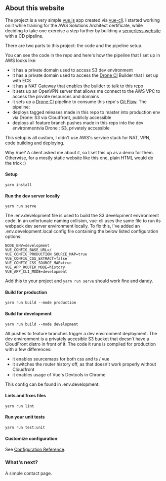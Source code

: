 ## About this website
The project is a very simple [vue.js](https://vuejs.org) app created via [vue-cli](https://cli.vuejs.org/). I started working
on it while training for the AWS Solutions Architect certificate, while deciding to take one exercise a step further by building
a [serverless website](https://aws.amazon.com/serverless/) with a CD pipeline.

There are two parts to this project: the code and the pipeline setup.

You can see the code in the repo and here's how the pipeline that I set up in AWS looks like:
- it has a private domain used to access S3 dev environment
- it has a private domain used to access the [Drone CI](https://drone.io) Builder that I set up with ECS
- it has a NAT Gateway that enables the builder to talk to this repo 
- it sets up an OpenVPN server that allows me connect to the AWS VPC to access the private resources and domains
- it sets up a [Drone CI](https://drone.io) pipeline to consume this repo's [Git Flow](https://guides.github.com/introduction/flow/). The pipeline:
- deploys tagged releases made in this repo to master into production env via Drone: S3 via Cloudfront, publicly accessible 
- deploys all feature branch pushes made in this repo into the dev environmentvia Drone : S3, privately accessible     

This setup is all custom, I didn't use AWS's service stack for NAT, VPN, code building and deploying.

Why Vue? A client asked me about it, so I set this up as a demo for them. Otherwise, for a mostly static website
like this one, plain HTML would do the trick :)

#### Setup
```
yarn install
```

#### Run the dev server locally
```
yarn run serve
```
The .env.development file is used to build the S3 development environment code. In an unfortunate
naming collision, vue-cli uses the same file to run its webpack dev server environment locally.
To fix this, I've added an .env.development.local config file containing the below listed configuration
options:

```
NODE_ENV=development
VUE_CONFIG_BASE_URL=/
VUE_CONFIG_PRODUCTION_SOURCE_MAP=true
VUE_CONFIG_CSS_EXTRACT=false
VUE_CONFIG_CSS_SOURCE_MAP=true
VUE_APP_ROUTER_MODE=history
VUE_APP_CLI_MODE=development
```
Add this to your project and `yarn run serve` should work fine and dandy.

#### Build for production
```
yarn run build --mode production
```

#### Build for development
```
yarn run build --mode development
```
All pushes to feature branches trigger a dev environment deployment. The dev environment is a
privately accesible S3 bucket that doesn't have a CloudFront distro in front of it. The code it
runs is compiled for production with a few differences:
 - it enables sourcemaps for both css and ts / vue
 - it switches the router history off, as that doesn't work properly without Cloudfront
 - it enables usage of Vue's Devtools in Chrome
 
This config can be found in .env.development.

#### Lints and fixes files
```
yarn run lint
```

#### Run your unit tests
```
yarn run test:unit
```

#### Customize configuration
See [Configuration Reference](https://cli.vuejs.org/config/).

### What's next?
A simple contact page.

